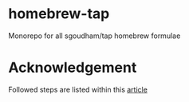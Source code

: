 # homebrew-tap
Monorepo for all sgoudham/tap homebrew formulae

# Acknowledgement

Followed steps are listed within this [article](https://betterprogramming.pub/a-step-by-step-guide-to-create-homebrew-taps-from-github-repos-f33d3755ba74)
